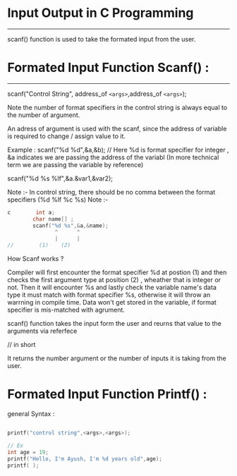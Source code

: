 # Input Output in C Programming

---

scanf() function is used to take the formated input from the user.

# Formated Input Function Scanf() :

---

scanf("Control String", address_of `<args>`,address_of `<args>`);

Note the number of format specifiers in the control string is always equal to the number of argument.

An adress of argument is used with the scanf, since the  address of variable is required to change / assign value to it.

Example :
scanf("%d %d",&a,&b);  // Here %d is format specifier for integer , &a  indicates we are passing the address of the  variabl (In more technical term we are passing the variable by reference)

scanf("%d %s %lf",&a.&var1,&var2);

Note :-  In control string, there should be  no comma between the format specifiers (%d %lf %c %s)
Note :-

```c
c        int a;
        char name[] ;
        scanf("%d %s",&a,&name);
               ^      ^  
               |      |
// 	      (1)    (2)

```

 How Scanf works  ?

Compiler will first encounter  the format specifier %d  at postion (1) and then checks the first argument type at position (2) , wheather that is integer or not. Then it will encounter %s and lastly check the variable name's data type it must match with format specifier %s, otherwise it will throw an warrning in compile time. Data won't get stored in the variable, if format specifier is mis-matched with agrument.

scanf() function takes the input form the user and reurns that value to the arguments via referfece

// in short

It returns the number argument or the number of inputs it is taking from the user.

# Formated Input Function Printf() :

general Syntax :

```C

printf("control string",<args>,<args>);

// Ex
int age = 19;
printf("Hello, I'm Ayush, I'm %d years old",age);
printf( );

```
